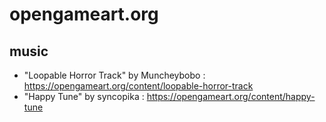 # opengameart.org
## music
- "Loopable Horror Track" by Muncheybobo : https://opengameart.org/content/loopable-horror-track
- "Happy Tune" by syncopika : https://opengameart.org/content/happy-tune